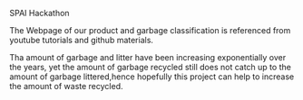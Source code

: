 SPAI Hackathon


The Webpage of our product and garbage classification is referenced from youtube tutorials and github materials.


Tha amount of garbage and litter have been increasing exponentially over the years, yet the amount of garbage recycled still does not catch up to the amount of garbage littered,hence hopefully this project can help to increase the amount of waste recycled.
